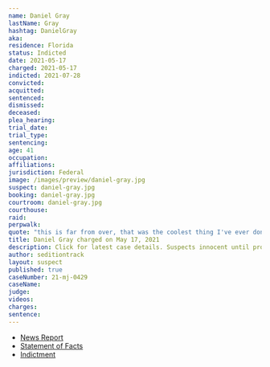 ```yaml
---
name: Daniel Gray
lastName: Gray
hashtag: DanielGray
aka:
residence: Florida
status: Indicted
date: 2021-05-17
charged: 2021-05-17
indicted: 2021-07-28
convicted:
acquitted:
sentenced:
dismissed:
deceased:
plea_hearing:
trial_date:
trial_type:
sentencing:
age: 41
occupation:
affiliations:
jurisdiction: Federal
image: /images/preview/daniel-gray.jpg
suspect: daniel-gray.jpg
booking: daniel-gray.jpg
courtroom: daniel-gray.jpg
courthouse:
raid:
perpwalk:
quote: "this is far from over, that was the coolest thing I've ever done in my entire life and stay tuned."
title: Daniel Gray charged on May 17, 2021
description: Click for latest case details. Suspects innocent until proven guilty.
author: seditiontrack
layout: suspect
published: true
caseNumber: 21-mj-0429
caseName:
judge:
videos:
charges:
sentence:
---
```

- [News Report](https://www.news4jax.com/news/local/2021/05/19/neptune-beach-man-involved-in-altercation-that-led-to-officer-getting-hurt-during-jan-6-capitol-riot-court-documents-say/)
- [Statement of Facts](https://www.justice.gov/usao-dc/press-release/file/1395251/download)
- [Indictment](https://www.justice.gov/usao-dc/case-multi-defendant/file/1421286/download)
